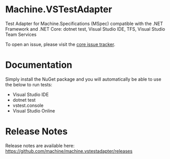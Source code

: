 Machine.VSTestAdapter
=====================

Test Adapter for Machine.Specifications (MSpec) compatible with the .NET Framework and .NET Core: dotnet test, Visual Studio IDE, TFS, Visual Studio Team Services

To open an issue, please visit the [core issue tracker](https://github.com/machine/machine.specifications/issues).

# Documentation

Simply install the NuGet package and you will automatically be able to use the below to run tests:

* Visual Studio IDE
* dotnet test
* vstest.console
* Visual Studio Online

# Release Notes

Release notes are available here: https://github.com/machine/machine.vstestadapter/releases
